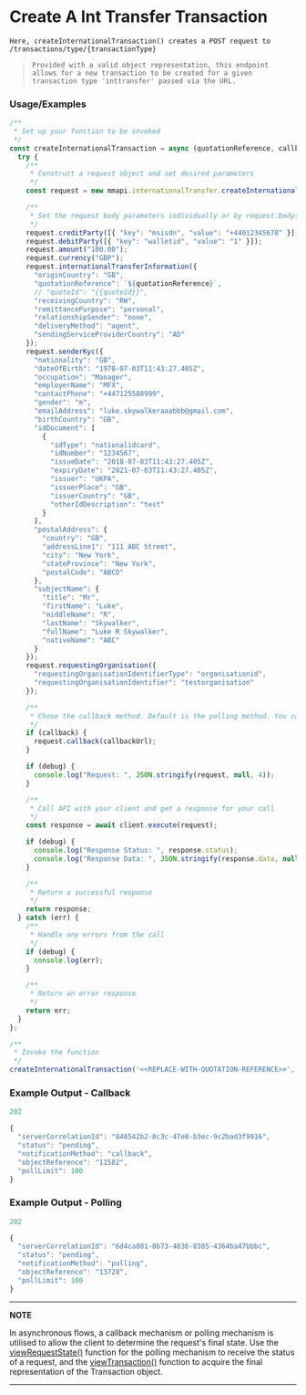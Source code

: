 # Create A Int Transfer Transaction

`Here, createInternationalTransaction() creates a POST request to /transactions/type/{transactionType}`

> `Provided with a valid object representation, this endpoint allows for a new transaction to be created for a given transaction type 'inttransfer' passed via the URL.`

### Usage/Examples

```javascript
/**
 * Set up your function to be invoked
 */
const createInternationalTransaction = async (quotationReference, callback = false, debug = false) => {
  try {
    /**
     * Construct a request object and set desired parameters
     */
    const request = new mmapi.internationalTransfer.createInternationalTransaction();

    /**
     * Set the request body parameters individually or by request.body(body);
     */
    request.creditParty([{ "key": "msisdn", "value": "+44012345678" }]);
    request.debitParty([{ "key": "walletid", "value": "1" }]);
    request.amount("100.00");
    request.currency("GBP");
    request.internationalTransferInformation({
      "originCountry": "GB",
      "quotationReference": `${quotationReference}`,
      // "quoteId": "{{quoteId}}",
      "receivingCountry": "RW",
      "remittancePurpose": "personal",
      "relationshipSender": "none",
      "deliveryMethod": "agent",
      "sendingServiceProviderCountry": "AD"
    });
    request.senderKyc({
      "nationality": "GB",
      "dateOfBirth": "1970-07-03T11:43:27.405Z",
      "occupation": "Manager",
      "employerName": "MFX",
      "contactPhone": "+447125588999",
      "gender": "m",
      "emailAddress": "luke.skywalkeraaabbb@gmail.com",
      "birthCountry": "GB",
      "idDocument": [
        {
          "idType": "nationalidcard",
          "idNumber": "1234567",
          "issueDate": "2018-07-03T11:43:27.405Z",
          "expiryDate": "2021-07-03T11:43:27.405Z",
          "issuer": "UKPA",
          "issuerPlace": "GB",
          "issuerCountry": "GB",
          "otherIdDescription": "test"
        }
      ],
      "postalAddress": {
        "country": "GB",
        "addressLine1": "111 ABC Street",
        "city": "New York",
        "stateProvince": "New York",
        "postalCode": "ABCD"
      },
      "subjectName": {
        "title": "Mr",
        "firstName": "Luke",
        "middleName": "R",
        "lastName": "Skywalker",
        "fullName": "Luke R Skywalker",
        "nativeName": "ABC"
      }
    });
    request.requestingOrganisation({
      "requestingOrganisationIdentifierType": "organisationid",
      "requestingOrganisationIdentifier": "testorganisation"
    });

    /**
     * Chose the callback method. Default is the polling method. You can also chose it by request.polling();
     */
    if (callback) {
      request.callback(callbackUrl);
    }

    if (debug) {
      console.log("Request: ", JSON.stringify(request, null, 4));
    }

    /**
     * Call API with your client and get a response for your call
     */
    const response = await client.execute(request);

    if (debug) {
      console.log("Response Status: ", response.status);
      console.log("Response Data: ", JSON.stringify(response.data, null, 4));
    }

    /**
     * Return a successful response
     */
    return response;
  } catch (err) {
    /**
     * Handle any errors from the call
     */
    if (debug) {
      console.log(err);
    }

    /**
     * Return an error response
     */
    return err;
  }
};

/**
 * Invoke the function
 */
createInternationalTransaction('<<REPLACE-WITH-QUOTATION-REFERENCE>>', false, true);
```

### Example Output - Callback

```javascript
202

{
  "serverCorrelationId": "848542b2-8c3c-47e8-b3ec-9c2bad3f9916",
  "status": "pending",
  "notificationMethod": "callback",
  "objectReference": "11582",
  "pollLimit": 100
}
```

### Example Output - Polling

```javascript
202

{
  "serverCorrelationId": "6d4ca881-8b73-4036-8385-4364ba47bbbc",
  "status": "pending",
  "notificationMethod": "polling",
  "objectReference": "13728",
  "pollLimit": 100
}
```

---

**NOTE**

In asynchronous flows, a callback mechanism or polling mechanism is utilised to allow the client to determine the request's final state. Use the [viewRequestState()](viewRequestState.Readme.md) function for the polling mechanism to receive the status of a request, and the [viewTransaction()](viewTransaction.Readme.md) function to acquire the final representation of the Transaction object.

---
